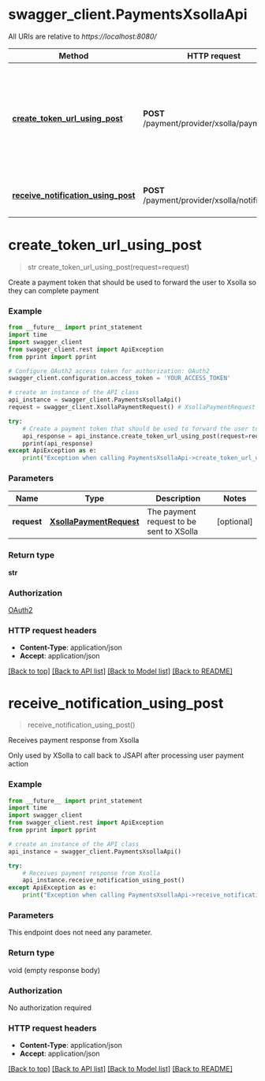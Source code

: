 # swagger_client.PaymentsXsollaApi

All URIs are relative to *https://localhost:8080/*

Method | HTTP request | Description
------------- | ------------- | -------------
[**create_token_url_using_post**](PaymentsXsollaApi.md#create_token_url_using_post) | **POST** /payment/provider/xsolla/payment | Create a payment token that should be used to forward the user to Xsolla so they can complete payment
[**receive_notification_using_post**](PaymentsXsollaApi.md#receive_notification_using_post) | **POST** /payment/provider/xsolla/notifications | Receives payment response from Xsolla


# **create_token_url_using_post**
> str create_token_url_using_post(request=request)

Create a payment token that should be used to forward the user to Xsolla so they can complete payment

### Example 
```python
from __future__ import print_statement
import time
import swagger_client
from swagger_client.rest import ApiException
from pprint import pprint

# Configure OAuth2 access token for authorization: OAuth2
swagger_client.configuration.access_token = 'YOUR_ACCESS_TOKEN'

# create an instance of the API class
api_instance = swagger_client.PaymentsXsollaApi()
request = swagger_client.XsollaPaymentRequest() # XsollaPaymentRequest | The payment request to be sent to XSolla (optional)

try: 
    # Create a payment token that should be used to forward the user to Xsolla so they can complete payment
    api_response = api_instance.create_token_url_using_post(request=request)
    pprint(api_response)
except ApiException as e:
    print("Exception when calling PaymentsXsollaApi->create_token_url_using_post: %s\n" % e)
```

### Parameters

Name | Type | Description  | Notes
------------- | ------------- | ------------- | -------------
 **request** | [**XsollaPaymentRequest**](XsollaPaymentRequest.md)| The payment request to be sent to XSolla | [optional] 

### Return type

**str**

### Authorization

[OAuth2](../README.md#OAuth2)

### HTTP request headers

 - **Content-Type**: application/json
 - **Accept**: application/json

[[Back to top]](#) [[Back to API list]](../README.md#documentation-for-api-endpoints) [[Back to Model list]](../README.md#documentation-for-models) [[Back to README]](../README.md)

# **receive_notification_using_post**
> receive_notification_using_post()

Receives payment response from Xsolla

Only used by XSolla to call back to JSAPI after processing user payment action

### Example 
```python
from __future__ import print_statement
import time
import swagger_client
from swagger_client.rest import ApiException
from pprint import pprint

# create an instance of the API class
api_instance = swagger_client.PaymentsXsollaApi()

try: 
    # Receives payment response from Xsolla
    api_instance.receive_notification_using_post()
except ApiException as e:
    print("Exception when calling PaymentsXsollaApi->receive_notification_using_post: %s\n" % e)
```

### Parameters
This endpoint does not need any parameter.

### Return type

void (empty response body)

### Authorization

No authorization required

### HTTP request headers

 - **Content-Type**: application/json
 - **Accept**: application/json

[[Back to top]](#) [[Back to API list]](../README.md#documentation-for-api-endpoints) [[Back to Model list]](../README.md#documentation-for-models) [[Back to README]](../README.md)

